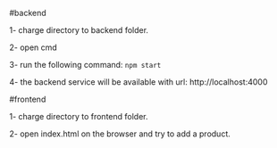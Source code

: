 
#backend

1- charge directory to backend folder.

2- open cmd

3- run the following command: `npm start`

4- the backend service will be available with url: http://localhost:4000

#frontend

1- charge directory to frontend folder.

2- open index.html on the browser and try to add a product.
